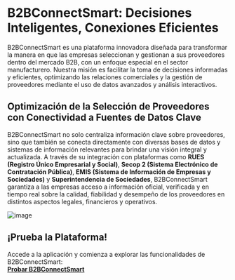 # B2BConnectSmart: Decisiones Inteligentes, Conexiones Eficientes

B2BConnectSmart es una plataforma innovadora diseñada para transformar la manera en que las empresas seleccionan y gestionan a sus proveedores dentro del mercado B2B, con un enfoque especial en el sector manufacturero. Nuestra misión es facilitar la toma de decisiones informadas y eficientes, optimizando las relaciones comerciales y la gestión de proveedores mediante el uso de datos avanzados y análisis interactivos.

## Optimización de la Selección de Proveedores con Conectividad a Fuentes de Datos Clave

B2BConnectSmart no solo centraliza información clave sobre proveedores, sino que también se conecta directamente con diversas bases de datos y sistemas de información relevantes para brindar una visión integral y actualizada. A través de su integración con plataformas como **RUES (Registro Único Empresarial y Social)**, **Secop 2 (Sistema Electrónico de Contratación Pública)**, **EMIS (Sistema de Información de Empresas y Sociedades)** y **Superintendencia de Sociedades**, B2BConnectSmart garantiza a las empresas acceso a información oficial, verificada y en tiempo real sobre la calidad, fiabilidad y desempeño de los proveedores en distintos aspectos legales, financieros y operativos.

![image](https://github.com/user-attachments/assets/11206301-4113-4f26-b8fd-afad179d5cf5)

## ¡Prueba la Plataforma!

Accede a la aplicación y comienza a explorar las funcionalidades de B2BConnectSmart:  
[**Probar B2BConnectSmart**](https://b2bhackaton-unbztbbymbtyopxqxt9uaa.streamlit.app/)
